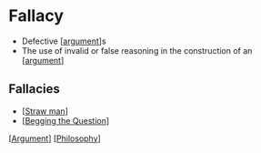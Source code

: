 # Fallacy

- Defective [[argument]]s
- The use of invalid or false reasoning in the construction of an [[argument]]

## Fallacies

- [[Straw man]]
- [[Begging the Question]]

[[Argument]] [[Philosophy]]

[//begin]: # "Autogenerated link references for markdown compatibility"
[argument]: argument "Arguments"
[Straw man]: straw-man "Straw Man"
[Begging the Question]: begging-the-question "Begging the Question"
[Argument]: argument "Arguments"
[Philosophy]: philosophy "Philosophy"
[//end]: # "Autogenerated link references"
